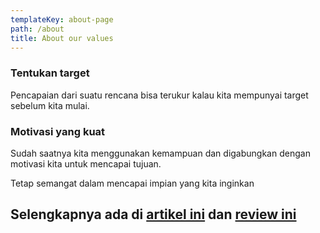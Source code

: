 ```yaml
---
templateKey: about-page
path: /about
title: About our values
---
```

### Tentukan target

Pencapaian dari suatu rencana bisa terukur kalau kita mempunyai target sebelum kita mulai.

### Motivasi yang kuat

Sudah saatnya kita menggunakan kemampuan dan digabungkan dengan motivasi kita untuk mencapai tujuan.



Tetap semangat dalam mencapai impian yang kita inginkan

## Selengkapnya ada di [artikel ini](https://www.daftarpromo.com/) dan [review ini](http://trolipedia.com/)